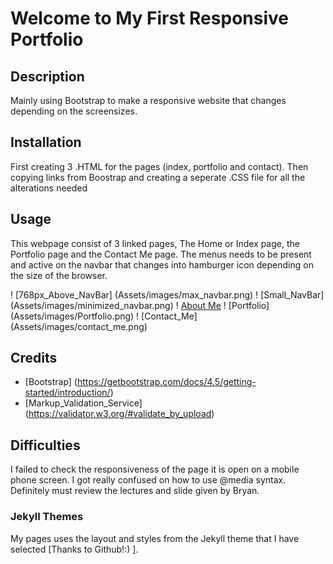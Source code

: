 # Welcome to My First Responsive Portfolio

## Description
Mainly using Bootstrap to make a responsive website that changes depending on the screensizes.


## Installation

First creating 3 .HTML for the pages (index, portfolio and contact). Then copying links from Boostrap and creating a seperate .CSS file for all the alterations needed

## Usage

This webpage consist of 3 linked pages, The Home or Index page, the Portfolio page and the Contact Me page.
The menus needs to be present and active on the navbar that changes into hamburger icon depending on the size of the browser.

! [768px_Above_NavBar] (Assets/images/max_navbar.png)
! [Small_NavBar] (Assets/images/minimized_navbar.png)
! [About Me](Assets/images/About_Me.png)
! [Portfolio] (Assets/images/Portfolio.png)
! [Contact_Me] (Assets/images/contact_me.png)

## Credits

 - [Bootstrap] (https://getbootstrap.com/docs/4.5/getting-started/introduction/)
 - [Markup_Validation_Service] (https://validator.w3.org/#validate_by_upload)

## Difficulties

I failed to check the responsiveness of the page it is open on a mobile phone screen. I got really confused on how to use @media syntax.  Definitely must review the lectures and slide given by Bryan. 

### Jekyll Themes

My pages uses the layout and styles from the Jekyll theme that I have selected [Thanks to Github!:) ].

